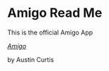 # Amigo Read Me

This is the official Amigo App

[*Amigo*](http://theamigoapp.com)

by Austin Curtis